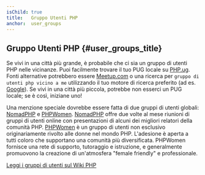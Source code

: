 ```yaml
---
isChild: true
title:   Gruppo Utenti PHP
anchor:  user_groups
---
```


## Gruppo Utenti PHP {#user_groups_title}

Se vivi in ​​una città più grande, è probabile che ci sia un gruppo di utenti PHP nelle vicinanze. Puoi facilmente trovare il tuo PUG locale su
[PHP.ug][php-ug]. Fonti alternative potrebbero essere [Meetup.com][meetup] o una ricerca per ```gruppo di utenti php vicino a me```
utilizzando il tuo motore di ricerca preferito (ad es. [Google][google]). Se vivi in ​​una città più piccola, potrebbe non esserci un
PUG locale; se è così, iniziane uno!

Una menzione speciale dovrebbe essere fatta di due gruppi di utenti globali: [NomadPHP] e [PHPWomen]. [NomadPHP] offre due volte al mese
riunioni di gruppi di utenti online con presentazioni di alcuni dei migliori relatori della comunità PHP.
[PHPWomen] è un gruppo di utenti non esclusivo originariamente rivolto alle donne nel mondo PHP. L'adesione è aperta a
tutti coloro che supportano una comunità più diversificata. PHPWomen fornisce una rete di supporto, tutoraggio e istruzione, e
generalmente promuovono la creazione di un'atmosfera "female friendly" e professionale.

[Leggi i gruppi di utenti sul Wiki PHP][php-wiki]

[google]: https://www.google.com/search?q=php+user+group+near+me
[meetup]: https://www.meetup.com/find/
[php-ug]: https://php.ug/
[NomadPHP]: https://nomadphp.com/
[PHPWomen]: https://twitter.com/PHPWomen
[php-wiki]: https://wiki.php.net/usergroups
